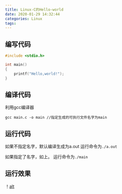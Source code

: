 ```yaml
---
title: Linux-C的Hello-world
date: 2020-01-29 14:32:44
categories: Linux
tags:
---
```


## 编写代码

```  C
#include <stdio.h>

int main()
{
    printf("Hello,world!");
}

```

## 编译代码

利用gcc编译器

`gcc main.c -o main //指定生成的可执行文件名字为main`

## 运行代码

如果不指定名字，默认编译生成为a.out
运行命令为`./a.out`

如果指定了名字，如上。
运行命令为`./main`

## 运行效果

！[alt](http://m.qpic.cn/psc?/V11NehB63qJi50/9vuGDcz9AP*EJeMjs9i.nksT9*NgdOuMJwLtrHJcAl3LnoOcZ1WXWvhEOaoZMTdzZdM.NrBQVK7vVmpBB1uZKng0RmUnW7lieQbdS9*NVVM!/b&bo=4ALwAQAAAAADBzE!&rf=viewer_4)